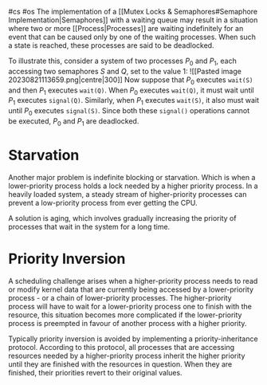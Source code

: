 #cs #os
The implementation of a [[Mutex Locks & Semaphores#Semaphore Implementation|Semaphores]] with a waiting queue may result in a situation where two or more [[Process|Processes]] are waiting indefinitely for an event that can be caused only by one of the waiting processes. When such a state is reached, these processes are said to be deadlocked.

To illustrate this, consider a system of two processes $P_0$ and $P_1$, each accessing two semaphores $S$ and $Q$, set to the value 1:
![[Pasted image 20230821113659.png|centre|300]]
Now suppose that $P_0$ executes `wait(S)` and then $P_1$ executes `wait(Q)`. When $P_0$ executes `wait(Q)`, it must wait until $P_1$ executes `signal(Q)`. Similarly, when $P_1$ executes `wait(S)`, it also must wait until $P_0$ executes `signal(S)`. Since both these `signal()` operations cannot be executed, $P_0$ and $P_1$ are deadlocked.

# Starvation
Another major problem is indefinite blocking or starvation. Which is when a lower-priority process holds a lock needed by a higher priority process. In a heavily loaded system, a steady stream of higher-priority processes can prevent a low-priority process from ever getting the CPU.

A solution is aging, which involves gradually increasing the priority of processes that wait in the system for a long time.

# Priority Inversion
A scheduling challenge arises when a higher-priority process needs to read or modify kernel data that are currently being accessed by a lower-priority process - or a chain of lower-priority processes. The higher-priority process will have to wait for a lower-priority process one to finish with the resource, this situation becomes more complicated if the lower-priority process is preempted in favour of another process with a higher priority.

Typically priority inversion is avoided by implementing a priority-inheritance protocol. According to this protocol, all processes that are accessing resources needed by a higher-priority process inherit the higher priority until they are finished with the resources in question. When they are finished, their priorities revert to their original values.
